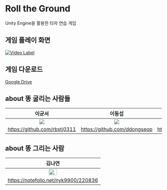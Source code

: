 
Roll the Ground
============
Unity Engine을 활용한 타자 연습 게임

## 게임 플레이 화면

[![Video Label](http://img.youtube.com/vi/_NBtAsAuK9w/0.jpg)](https://youtu.be/_NBtAsAuK9w)


## 게임 다운로드
[Google Drive](https://drive.google.com/folderview?id=1f7EKkvjlUNUrNodb4xjFQTLuj_180-6L)

## about 똥 굴리는 사람들

| 이균서 | 이동섭 | 김서진 |
|:----: |:-----: | :----: |
|<img src="https://avatars1.githubusercontent.com/u/48322716?s=460&v=4" ></img>|<img src="https://avatars3.githubusercontent.com/u/67463603?s=460&v=4"></img>|<img src="https://avatars0.githubusercontent.com/u/48249505?s=400&u=205a299a022725da6a76108d1d0a53f84b73e85b&v=4"></img> |
|https://github.com/rbstj0311|https://github.com/ddongseop |https://github.com/SeojinSeojin  |

## about 똥  그리는 사람

| 김나연 | 
|:----: |
| <img src="https://user-images.githubusercontent.com/48249505/105337768-1bcb1380-5c1e-11eb-877d-e677313c32b6.png" width="30%"></img>|
| https://notefolio.net/nyk9900/220836 |
